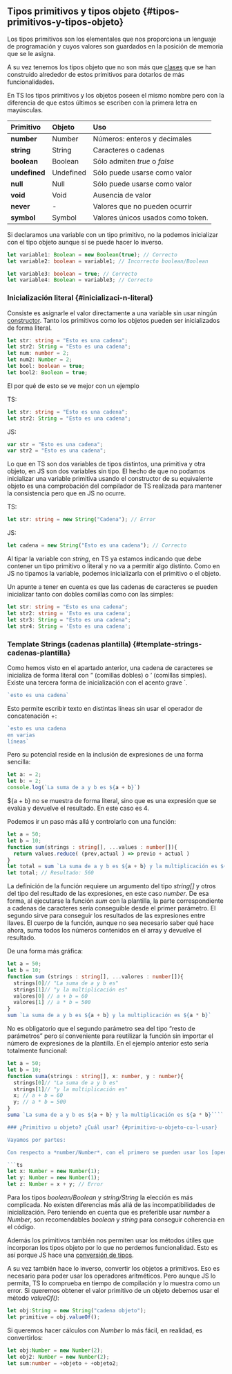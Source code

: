 ## Tipos primitivos y tipos objeto {#tipos-primitivos-y-tipos-objeto}

Los tipos primitivos son los elementales que nos proporciona un lenguaje de programación y cuyos valores son guardados en la posición de memoria que se le asigna.

A su vez tenemos los tipos objeto que no son más que [clases](../clases/README.md) que se han construido alrededor de estos primitivos para dotarlos de más funcionalidades.

En TS los tipos primitivos y los objetos poseen el mismo nombre pero con la diferencia de que estos últimos se escriben con la primera letra en mayúsculas.

| Primitivo | Objeto | Uso |
| :--- | :--- | :--- |
| **number** | Number | Números: enteros y decimales |
| **string** | String | Caracteres o cadenas |
| **boolean** | Boolean | Sólo admiten _true_ o _false_ |
| **undefined** | Undefined | Sólo puede usarse como valor |
| **null** | Null | Sólo puede usarse como valor |
| **void** | Void | Ausencia de valor |
| **never** | - | Valores que no pueden ocurrir |
| **symbol** | Symbol | Valores únicos usados como token. |

Si declaramos una variable con un tipo primitivo, no la podemos inicializar con el tipo objeto aunque sí se puede hacer lo inverso.

```ts
let variable1: Boolean = new Boolean(true); // Correcto
let variable2: boolean = variable1; // Incorrecto boolean/Boolean

let variable3: boolean = true; // Correcto
let variable4: Boolean = variable3; // Correcto
```

### Inicialización literal {#inicializaci-n-literal}

Consiste es asignarle el valor directamente a una variable sin usar ningún [constructor](../clases/constructores.md). Tanto los primitivos como los objetos pueden ser inicializados de forma literal.

```ts
let str: string = "Esto es una cadena";
let str2: String = "Esto es una cadena";
let num: number = 2;
let num2: Number = 2;
let bool: boolean = true;
let bool2: Boolean = true;
```

El por qué de esto se ve mejor con un ejemplo

TS:

```ts
let str: string = "Esto es una cadena";
let str2: String = "Esto es una cadena";
```

JS:

```js
var str = "Esto es una cadena";
var str2 = "Esto es una cadena";
```

Lo que en TS son dos variables de tipos distintos, una primitiva y otra objeto, en JS son dos variables sin tipo. El hecho de que no podamos inicializar una variable primitiva usando el constructor de su equivalente objeto es una comprobación del compilador de TS realizada para mantener la consistencia pero que en JS no ocurre.

TS:

```ts
let str: string = new String("Cadena"); // Error
```

JS:

```js
let cadena = new String("Esto es una cadena"); // Correcto
```

Al tipar la variable con _string_, en TS ya estamos indicando que debe contener un tipo primitivo o literal y no va a permitir algo distinto. Como en JS no tipamos la variable, podemos inicializarla con el primitivo o el objeto.

Un apunte a tener en cuenta es que las cadenas de caracteres se pueden inicializar tanto con dobles comillas como con las simples:

```ts
let str: string = "Esto es una cadena";
let str2: string = 'Esto es una cadena';
let str3: String = "Esto es una cadena";
let str4: String = 'Esto es una cadena';
```

### Template Strings \(cadenas plantilla\) {#template-strings-cadenas-plantilla}

Como hemos visto en el apartado anterior, una cadena de caracteres se inicializa de forma literal con “ \(comillas dobles\) o ‘ \(comillas simples\). Existe una tercera forma de inicialización con el acento grave \`.

```ts
`esto es una cadena`
```

Esto permite escribir texto en distintas líneas sin usar el operador de concatenación +:

```ts
`esto es una cadena
en varias
líneas`
```

Pero su potencial reside en la inclusión de expresiones de una forma sencilla:

```ts
let a: = 2;
let b: = 2;
console.log(`La suma de a y b es ${a + b}`)
```

${a + b} no se muestra de forma literal, sino que es una expresión que se evalúa y devuelve el resultado. En este caso es 4.

Podemos ir un paso más allá y controlarlo con una función:

```ts
let a = 50;
let b = 10;
function sum(strings : string[], ...values : number[]){ 
  return values.reduce( (prev,actual ) => previo + actual )
}
let total = sum `La suma de a y b es ${a + b} y la multiplicación es ${a * b}`
let total; // Resultado: 560
```

La definición de la función requiere un argumento del tipo _string\[\]_ y otros del tipo del resultado de las expresiones, en este caso _number_. De esa forma, al ejecutarse la función _sum_ con la plantilla, la parte correspondiente a cadenas de caracteres sería conseguible desde el primer parámetro. El segundo sirve para conseguir los resultados de las expresiones entre llaves. El cuerpo de la función, aunque no sea necesario saber qué hace ahora, suma todos los números contenidos en el array y devuelve el resultado.

De una forma más gráfica:

```ts
let a = 50;
let b = 10;
function sum (strings : string[], ...valores : number[]){
  strings[0]// "La suma de a y b es" 
  strings[1]// "y la multiplicación es" 
  valores[0] // a + b = 60 
  valores[1] // a * b = 500
}
sum `La suma de a y b es ${a + b} y la multiplicación es ${a * b}`
```

No es obligatorio que el segundo parámetro sea del tipo “resto de parámetros” pero sí conveniente para reutilizar la función sin importar el número de expresiones de la plantilla. En el ejemplo anterior esto sería totalmente funcional:

```ts
let a = 50;
let b = 10;
function suma(strings : string[], x: number, y : number){ 
  strings[0]// "La suma de a y b es" 
  strings[1]// "y la multiplicación es" 
  x; // a + b = 60
  y; // a * b = 500
}
suma `La suma de a y b es ${a + b} y la multiplicación es ${a * b}````

### ¿Primitivo u objeto? ¿Cuál usar? {#primitivo-u-objeto-cu-l-usar}

Vayamos por partes:

Con respecto a *number/Number*, con el primero se pueden usar los [operadores aritméticos](../operadores/operadores_binarios.md#operadores-aritm-ticos) y con el segundo no. Es algo exclusivo de TS ya que en JS es perfectamente válido por lo que estamos ante otra comprobación en tiempo de compilación. Esto supone un gran inconveniente.

```ts
let x: Number = new Number(1);
let y: Number = new Number(1);
let z: Number = x + y; // Error
```

Para los tipos _boolean/Boolean_ y _string/String_ la elección es más complicada. No existen diferencias más allá de las incompatibilidades de inicialización. Pero teniendo en cuenta que es preferible usar _number_ a _Number_, son recomendables _boolean_ y _string_ para conseguir coherencia en el código.

Además los primitivos también nos permiten usar los métodos útiles que incorporan los tipos objeto por lo que no perdemos funcionalidad. Esto es así porque JS hace una [conversión de tipos](../clases/confirmaciones_de_tipo__type_assertions.md).

A su vez también hace lo inverso, convertir los objetos a primitivos. Eso es necesario para poder usar los operadores aritméticos. Pero aunque JS lo permita, TS lo comprueba en tiempo de compilación y lo muestra como un error. Si queremos obtener el valor primitivo de un objeto debemos usar el método _valueOf\(\)_:

```ts
let obj:String = new String("cadena objeto");
let primitive = obj.valueOf();
```

Si queremos hacer cálculos con _Number_ lo más fácil, en realidad, es convertirlos:

```ts
let obj:Number = new Number(2);
let obj2: Number = new Number(2);
let sum:number = +objeto + +objeto2;
```



